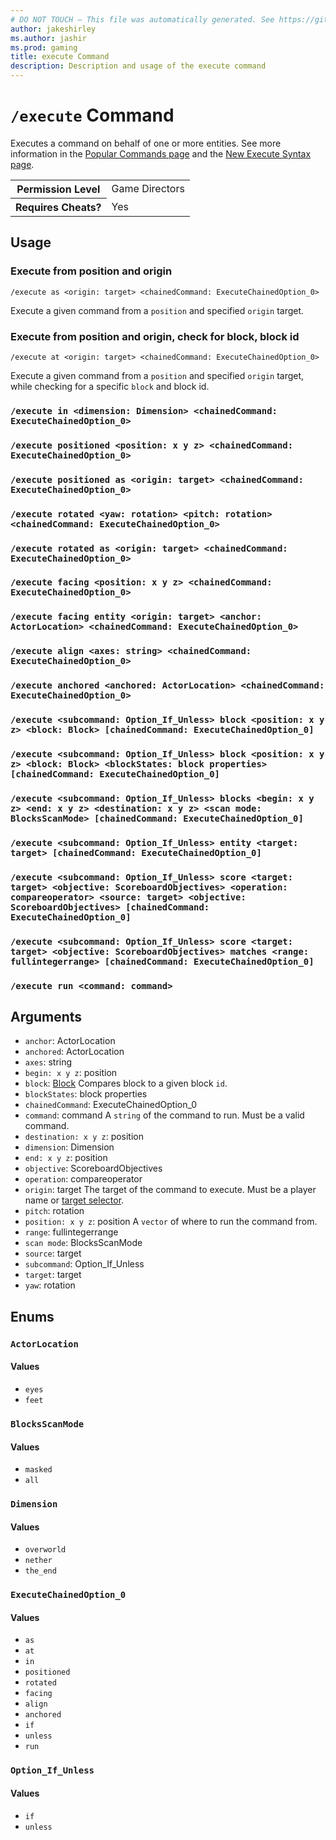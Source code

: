 ```yaml
---
# DO NOT TOUCH — This file was automatically generated. See https://github.com/mojang/minecraftapidocsgenerator to modify descriptions, examples, etc.
author: jakeshirley
ms.author: jashir
ms.prod: gaming
title: execute Command
description: Description and usage of the execute command
---
```

# `/execute` Command
Executes a command on behalf of one or more entities. See more information in the [Popular Commands page](https://learn.microsoft.com/minecraft/creator/documents/commandspopularcommands#execute) and the [New Execute Syntax page](https://learn.microsoft.com/minecraft/creator/documents/commandsnewexecute).

<table>
  <tr>
    <th>Permission Level</th>
    <td>Game Directors</td>
  </tr>
  <tr>
    <th>Requires Cheats?</th>
    <td>Yes</td>
  </tr>
</table>

## Usage
### Execute from position and origin
`/execute as <origin: target> <chainedCommand: ExecuteChainedOption_0>`

Execute a given command from a `position` and specified `origin` target.

### Execute from position and origin, check for block, block id
`/execute at <origin: target> <chainedCommand: ExecuteChainedOption_0>`

Execute a given command from a `position` and specified `origin` target, while checking for a specific `block` and block id.

### `/execute in <dimension: Dimension> <chainedCommand: ExecuteChainedOption_0>`

### `/execute positioned <position: x y z> <chainedCommand: ExecuteChainedOption_0>`

### `/execute positioned as <origin: target> <chainedCommand: ExecuteChainedOption_0>`

### `/execute rotated <yaw: rotation> <pitch: rotation> <chainedCommand: ExecuteChainedOption_0>`

### `/execute rotated as <origin: target> <chainedCommand: ExecuteChainedOption_0>`

### `/execute facing <position: x y z> <chainedCommand: ExecuteChainedOption_0>`

### `/execute facing entity <origin: target> <anchor: ActorLocation> <chainedCommand: ExecuteChainedOption_0>`

### `/execute align <axes: string> <chainedCommand: ExecuteChainedOption_0>`

### `/execute anchored <anchored: ActorLocation> <chainedCommand: ExecuteChainedOption_0>`

### `/execute <subcommand: Option_If_Unless> block <position: x y z> <block: Block> [chainedCommand: ExecuteChainedOption_0]`

### `/execute <subcommand: Option_If_Unless> block <position: x y z> <block: Block> <blockStates: block properties> [chainedCommand: ExecuteChainedOption_0]`

### `/execute <subcommand: Option_If_Unless> blocks <begin: x y z> <end: x y z> <destination: x y z> <scan mode: BlocksScanMode> [chainedCommand: ExecuteChainedOption_0]`

### `/execute <subcommand: Option_If_Unless> entity <target: target> [chainedCommand: ExecuteChainedOption_0]`

### `/execute <subcommand: Option_If_Unless> score <target: target> <objective: ScoreboardObjectives> <operation: compareoperator> <source: target> <objective: ScoreboardObjectives> [chainedCommand: ExecuteChainedOption_0]`

### `/execute <subcommand: Option_If_Unless> score <target: target> <objective: ScoreboardObjectives> matches <range: fullintegerrange> [chainedCommand: ExecuteChainedOption_0]`

### `/execute run <command: command>`

## Arguments
- `anchor`: ActorLocation
- `anchored`: ActorLocation
- `axes`: string
- `begin: x y z`: position
- `block`: [Block](../enums/Block.md)
Compares block to a given block `id`.
- `blockStates`: block properties
- `chainedCommand`: ExecuteChainedOption_0
- `command`: command
A `string` of the command to run. Must be a valid command.
- `destination: x y z`: position
- `dimension`: Dimension
- `end: x y z`: position
- `objective`: ScoreboardObjectives
- `operation`: compareoperator
- `origin`: target
The target of the command to execute. Must be a player name or [target selector](https://learn.microsoft.com/minecraft/creator/documents/commandsintroduction#target-selectors).
- `pitch`: rotation
- `position: x y z`: position
A `vector` of where to run the command from.
- `range`: fullintegerrange
- `scan mode`: BlocksScanMode
- `source`: target
- `subcommand`: Option_If_Unless
- `target`: target
- `yaw`: rotation

## Enums
### `ActorLocation`

#### Values
- `eyes`
- `feet`

### `BlocksScanMode`

#### Values
- `masked`
- `all`

### `Dimension`

#### Values
- `overworld`
- `nether`
- `the_end`

### `ExecuteChainedOption_0`

#### Values
- `as`
- `at`
- `in`
- `positioned`
- `rotated`
- `facing`
- `align`
- `anchored`
- `if`
- `unless`
- `run`

### `Option_If_Unless`

#### Values
- `if`
- `unless`
